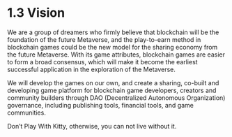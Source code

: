 # 1.3 Vision

We are a group of dreamers who firmly believe that blockchain will be the foundation of the future Metaverse, and the play-to-earn method in blockchain games could be the new model for the sharing economy from the future Metaverse. With its game attributes, blockchain games are easier to form a broad consensus, which will make it become the earliest successful application in the exploration of the Metaverse.

We will develop the games on our own, and create a sharing, co-built and developing game platform for blockchain game developers, creators and community builders through DAO (Decentralized Autonomous Organization) governance, including publishing tools, financial tools, and game communities.

Don’t Play With Kitty, otherwise, you can not live without it.
